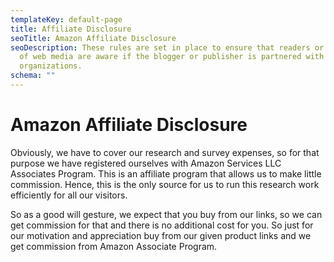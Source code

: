 ```yaml
---
templateKey: default-page
title: Affiliate Disclosure
seoTitle: Amazon Affiliate Disclosure
seoDescription: These rules are set in place to ensure that readers or viewers
  of web media are aware if the blogger or publisher is partnered with
  organizations.
schema: ""
---
```

# Amazon Affiliate Disclosure

Obviously, we have to cover our research and survey expenses, so for that purpose we have registered ourselves with Amazon Services LLC Associates Program. This is an affiliate program that allows us to make little commission. Hence, this is the only source for us to run this research work efficiently for all our visitors.

So as a good will gesture, we expect that you buy from our links, so we can get commission for that and there is no additional cost for you. So just for our motivation and appreciation buy from our given product links and we get commission from Amazon Associate Program.
